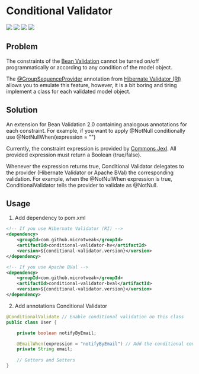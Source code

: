 # Conditional Validator

[![][maven img]][maven]
[![][javadoc img]][javadoc]
[![][release img]][release]
[![][license img]][license]

[maven]:http://search.maven.org/#search|gav|1|g:"com.github.microtweak"%20AND%20a:"conditional-validator-core"
[maven img]:https://maven-badges.herokuapp.com/maven-central/com.github.microtweak/conditional-validator-core/badge.svg

[javadoc]:https://javadoc.io/doc/com.github.microtweak/conditional-validator-core
[javadoc img]:https://javadoc.io/badge/com.github.microtweak/conditional-validator-core.svg

[release]:https://github.com/microtweak/conditional-validator/releases
[release img]:https://img.shields.io/github/release/microtweak/conditional-validator.svg

[license]:LICENSE
[license img]:https://img.shields.io/badge/License-MIT-yellow.svg

## Problem
The constraints of the [Bean Validation](https://beanvalidation.org) cannot be turned on/off programmatically or according to any condition of the model object.

The [@GroupSequenceProvider](https://docs.jboss.org/hibernate/stable/validator/api/) annotation from [Hibernate Validator (RI)](http://hibernate.org/validator/) allows you to emulate this feature, however, it is a bit boring and tiring implement a class for each validated model object.

## Solution
An extension for Bean Validation 2.0 containing analogous annotations for each constraint. For example, if you want to apply @NotNull conditionally use @NotNullWhen(expression = "<condition>")

Currently, the constraint expression is provided by [Commons Jexl](http://commons.apache.org/proper/commons-jexl/). All provided expression must return a Boolean (true/false).

Whenever the expression returns true, Conditional Validator delegates to the provider (Hibernate Validator or Apache BVal) the corresponding validation. For example, when the @NotNulWhen expression is true, ConditionalValidator tells the provider to validate as @NotNull.

## Usage

1. Add dependency to pom.xml

```xml
<!-- If you use Hibernate Validator (RI) -->
<dependency>
    <groupId>com.github.microtweak</groupId>
    <artifactId>conditional-validator-hv</artifactId>
    <version>${conditional-validator.version}</version>
</dependency>

<!-- If you use Apache BVal -->
<dependency>
    <groupId>com.github.microtweak</groupId>
    <artifactId>conditional-validator-bval</artifactId>
    <version>${conditional-validator.version}</version>
</dependency>
```

2. Add annotations Conditional Validator

```java
@ConditionalValidate // Enable conditional validation on this class
public class User {

    private boolean notifyByEmail;

    @EmailWhen(expression = "notifyByEmail") // Add the conditional constraint and set the expression
    private String email;
    
    // Getters and Setters
}
```